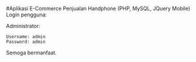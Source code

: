 #Aplikasi E-Commerce Penjualan Handphone (PHP, MySQL, JQuery Mobile)
Login pengguna:

Administrator:

    Username: admin
    Password: admin

Semoga bermanfaat.